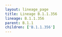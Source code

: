 ```yaml
---
layout: lineage_page
title: Lineage B.1.1.356
lineage: B.1.1.356
parent: B.1.1
children: ['B.1.1.356']
---
```

